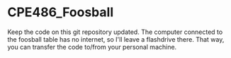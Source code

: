 # CPE486_Foosball

Keep the code on this git repository updated. The computer connected to the foosball table has no internet, so I'll leave a flashdrive there. That way, you can transfer the code to/from your personal machine.
